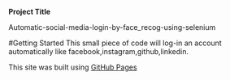 **Project Title**






Automatic-social-media-login-by-face_recog-using-selenium



#Getting Started
This small piece of code will log-in an account automatically like facebook,instagram,github,linkedin.




This site was built using [GitHub Pages](https://github.com/matiassingers/awesome-readme/blob/master/icon.png)





